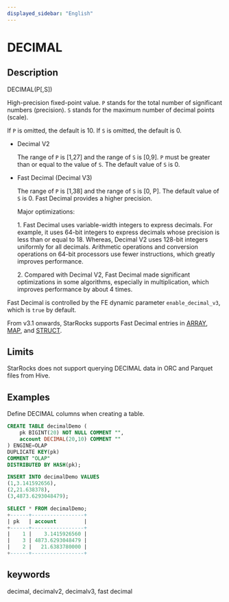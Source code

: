 ```yaml
---
displayed_sidebar: "English"
---
```


# DECIMAL

## Description

DECIMAL(P[,S])

High-precision fixed-point value. `P` stands for the total number of significant numbers (precision). `S` stands for the maximum number of decimal points (scale).

If `P` is omitted, the default is 10. If `S` is omitted, the default is 0.

* Decimal V2

  The range of `P` is [1,27] and the range of `S` is [0,9]. `P` must be greater than or equal to the value of `S`. The default value of `S` is 0.

* Fast Decimal (Decimal V3)

  The range of `P` is [1,38] and the range of `S` is [0, P]. The default value of `S` is 0. Fast Decimal provides a higher precision.
  
  Major optimizations:
  
  ​1. Fast Decimal uses variable-width integers to express decimals. For example, it uses 64-bit integers to express decimals whose precision is less than or equal to 18. Whereas, Decimal V2 uses 128-bit integers uniformly for all decimals. Arithmetic operations and conversion operations on 64-bit processors use fewer instructions, which greatly improves performance.
  
  ​2. Compared with Decimal V2, Fast Decimal made significant optimizations in some algorithms, especially in multiplication, which improves performance by about 4 times.

Fast Decimal is controlled by the FE dynamic parameter `enable_decimal_v3`, which is `true` by default.

From v3.1 onwards, StarRocks supports Fast Decimal entries in [ARRAY](Array.md), [MAP](Map.md), and [STRUCT](STRUCT.md).
  
## Limits

StarRocks does not support querying DECIMAL data in ORC and Parquet files from Hive.

## Examples

Define DECIMAL columns when creating a table.

```sql
CREATE TABLE decimalDemo (
    pk BIGINT(20) NOT NULL COMMENT "",
    account DECIMAL(20,10) COMMENT ""
) ENGINE=OLAP 
DUPLICATE KEY(pk)
COMMENT "OLAP"
DISTRIBUTED BY HASH(pk);

INSERT INTO decimalDemo VALUES
(1,3.141592656),
(2,21.638378),
(3,4873.6293048479);

SELECT * FROM decimalDemo;
+------+-----------------+
| pk   | account         |
+------+-----------------+
|    1 |    3.1415926560 |
|    3 | 4873.6293048479 |
|    2 |   21.6383780000 |
+------+-----------------+
```

## keywords

decimal, decimalv2, decimalv3, fast decimal
